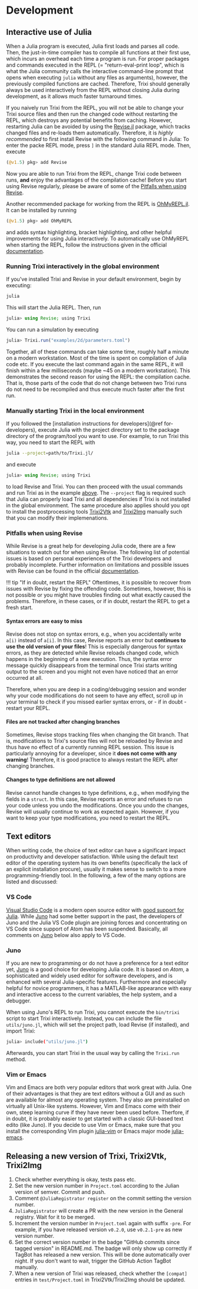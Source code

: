 # Development

## Interactive use of Julia
When a Julia program is executed, Julia first loads and parses all code. Then,
the just-in-time compiler has to compile all functions at their first use, which
incurs an overhead each time a program is run. For proper packages and commands
executed in the REPL (= "return-eval-print loop", which is what the Julia
community calls the interactive command-line prompt that opens when executing
`julia` without any files as arguments), however, the previously compiled functions are
cached. Therefore, Trixi should generally always be used interactively from the
REPL without closing Julia during development, as it allows much faster turnaround times.

If you naively run Trixi from the REPL, you will not be able to change your
Trixi source files and then run the changed code without restarting the REPL,
which destroys any potential benefits from caching. However, restarting
Julia can be avoided by using the [Revise.jl](https://github.com/timholy/Revise.jl)
package, which tracks changed files and re-loads them automatically. Therefore,
it is *highly recommended* to first install Revise with the following command in Julia:
To enter the packe REPL mode, press `]` in the standard Julia REPL mode. Then, execute
```julia
(@v1.5) pkg> add Revise
```
Now you are able to run Trixi from the REPL, change Trixi code between runs,
**and** enjoy the advantages of the compilation cache! Before you start using
Revise regularly, please be aware of some of the [Pitfalls when using Revise](@ref).

Another recommended package for working from the REPL is
[OhMyREPL.jl](https://github.com/KristofferC/OhMyREPL.jl). It can be installed
by running
```julia
(@v1.5) pkg> add OhMyREPL
```
and adds syntax highlighting, bracket highlighting, and other helpful
improvements for using Julia interactively. To automatically use OhMyREPL when
starting the REPL, follow the instructions given in the official
[documentation](https://kristofferc.github.io/OhMyREPL.jl/latest/).

### Running Trixi interactively in the global environment
If you've installed Trixi and Revise in your default environment,
begin by executing:
```bash
julia
```
This will start the Julia REPL. Then, run
```julia
julia> using Revise; using Trixi
```
You can run a simulation by executing
```julia
julia> Trixi.run("examples/2d/parameters.toml")
```
Together, all of these commands can take some time, roughly half a minute on a
modern workstation. Most of the time is spent on compilation of Julia code etc.
If you execute the last command again in the same REPL, it will finish within a
few milliseconds (maybe ~45 on a modern workstation).  This demonstrates the
second reason for using the REPL: the compilation cache.  That is, those parts
of the code that do not change between two Trixi runs do not need to be
recompiled and thus execute much faster after the first run.


### Manually starting Trixi in the local environment
If you followed the [installation instructions for developers](@ref for-developers), execute
Julia with the project directory set to the package directory of the
program/tool you want to use.
For example, to run Trixi this way, you need to start the REPL with
```bash
julia --project=path/to/Trixi.jl/
```
and execute
```julia
julia> using Revise; using Trixi
```
to load Revise and Trixi. You can then proceed with the usual commands and run Trixi as in
the example [above](#Running-Trixi-interactively-in-the-global-environment-1).
The `--project` flag is required such that Julia can properly load Trixi and all dependencies
if Trixi is not installed in the global environment. The same procedure also
applies should you opt to install the postprocessing tools
[Trixi2Vtk](https://github.com/trixi-framework/Trixi2Vtk.jl) and
[Trixi2Img](https://github.com/trixi-framework/Trixi2Img.jl) manually such that
you can modify their implemenations.


### Pitfalls when using Revise
While Revise is a great help for developing Julia code, there are a few
situations to watch out for when using Revise. The following list of potential
issues is based on personal experiences of the Trixi developers and probably
incomplete.  Further information on limitations and possible issues with Revise
can be found in the official [documentation](https://timholy.github.io/Revise.jl/stable/).

!!! tip "If in doubt, restart the REPL"
    Oftentimes, it is possible to recover from issues with Revise by fixing the
    offending code. Sometimes, however, this is not possible or you might have
    troubles finding out what exactly caused the problems. Therefore, in these
    cases, or if in doubt, restart the REPL to get a fresh start.

#### Syntax errors are easy to miss
Revise does not stop on syntax errors, e.g., when you accidentally write
`a[i)` instead of `a[i]`.  In this case, Revise reports an error but **continues
to use the old version of your files**! This is especially dangerous for syntax
errors, as they are detected while Revise reloads changed code, which happens in
the beginning of a new execution. Thus, the syntax error message quickly
disappears from the terminal once Trixi starts writing output to the screen and
you might not even have noticed that an error occurred at all.

Therefore, when you are deep in a coding/debugging session and wonder why your
code modifications do not seem to have any effect, scroll up in your terminal to
check if you missed earlier syntax errors, or - if in doubt - restart your REPL.

#### Files are not tracked after changing branches
Sometimes, Revise stops tracking files when changing the Git branch. That is,
modifications to Trixi's source files will not be reloaded by Revise and thus
have no effect of a currently running REPL session. This issue is
particularly annoying for a developer, since it **does not come with any
warning**!  Therefore, it is good practice to always restart the REPL after
changing branches.

#### Changes to type definitions are not allowed
Revise cannot handle changes to type definitions, e.g., when modifying the
fields in a `struct`. In this case, Revise reports an error and refuses to run
your code unless you undo the modifications. Once you undo the changes, Revise
will usually continue to work as expected again. However, if you want to keep
your type modifications, you need to restart the REPL.


## Text editors
When writing code, the choice of text editor can have a significant impact on
productivity and developer satisfaction. While using the default text editor
of the operating system has its own benefits (specifically the lack of an explicit
installation procure), usually it makes sense to switch to a more
programming-friendly tool. In the following, a few of the many options are
listed and discussed:

### VS Code
[Visual Studio Code](https://code.visualstudio.com/) is a modern open source
editor with [good support for Julia](https://github.com/julia-vscode/julia-vscode).
While [Juno](#Juno) had some better support in the past, the developers of Juno
and the Julia VS Code plugin are joining forces and concentrating on VS Code
since support of Atom has been suspended. Basically, all comments on [Juno](#Juno)
below also apply to VS Code.

### Juno
If you are new to programming or do not have a preference for a text editor
yet, [Juno](https://junolab.org) is a good choice for developing Julia code.
It is based on *Atom*, a sophisticated and widely used editor for software
developers, and is enhanced with several Julia-specific features. Furthermore
and especially helpful for novice programmers, it has a MATLAB-like
appearance with easy and interactive access to the current variables, the
help system, and a debugger.

When using Juno's REPL to run Trixi, you cannot execute the `bin/trixi` script
to start Trixi interactively. Instead, you can include the file `utils/juno.jl`,
which will set the project path, load Revise (if installed), and import Trixi:
```bash
julia> include("utils/juno.jl")
```
Afterwards, you can start Trixi in the usual way by calling the `Trixi.run` method.

### Vim or Emacs
Vim and Emacs are both very popular editors that work great with Julia. One
of their advantages is that they are text editors without a GUI and as such
are available for almost any operating system. They also are preinstalled on
virtually all Unix-like systems.  However, Vim and Emacs come with their own,
steep learning curve if they have never been used before. Therfore, if in doubt, it
is probably easier to get started with a classic GUI-based text edito (like
Juno). If you decide to use Vim or Emacs, make sure that you install the
corresponding Vim plugin
[julia-vim](https://github.com/JuliaEditorSupport/julia-vim) or Emacs major
mode [julia-emacs](https://github.com/JuliaEditorSupport/julia-emacs).


## Releasing a new version of Trixi, Trixi2Vtk, Trixi2Img

1. Check whether everything is okay, tests pass etc.
2. Set the new version number in `Project.toml` according to the Julian version of semver.
   Commit and push.
3. Comment `@JuliaRegistrator register` on the commit setting the version number.
4. `JuliaRegistrator` will create a PR with the new version in the General registry.
   Wait for it to be merged.
5. Increment the version number in `Project.toml` again with suffix `-pre`. For example,
   if you have released version `v0.2.0`, use `v0.2.1-pre` as new version number.
6. Set the correct version number in the badge "GitHub commits since tagged version"
   in README.md.
   The badge will only show up correctly if TagBot has released a new version. This will
   be done automatically over night. If you don't want to wait, trigger the GitHub Action
   TagBot manually.
7. When a new version of Trixi was released, check whether the `[compat]` entries
   in `test/Project.toml` in Trixi2Vtk/Trixi2Img should be updated.
